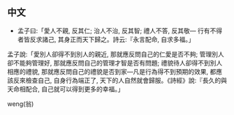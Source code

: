 ## 中文



- 孟子曰:「愛人不親, 反其仁; 治人不治, 反其智; 禮人不答, 反其敬— 行有不得者皆反求諸己, 其身正而天下歸之。詩云:『永言配命, 自求多福。」

孟子說:「愛別人卻得不到別人的親近, 那就應反問自己的仁愛是否不夠; 管理別人卻不能夠管理好, 那就應反問自己的管理才智是否有問題; 禮貌待人卻得不到別人相應的禮貌, 那就應反問自己的禮貌是否到家—凡是行為得不到預期的效果, 都應該反來檢查自己, 自身行為端正了, 天下的人自然就會歸服。《詩經》說:『長久的與天命相配合, 自己就可以得到更多的幸福。」





weng(翁)